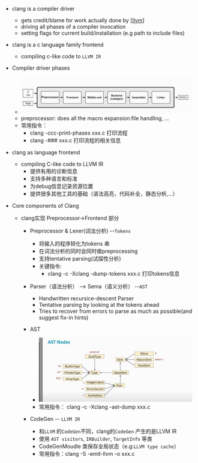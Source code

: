 - clang is a compiler driver
    - gets credit/blame for work actually done by [[llvm]]
    - driving all phases of a compiler invocation
    - setting flags for current build/installation (e.g path to include files)
- clang is a c language family frontend
    - compiling c-like code to `LLVM IR`
- Compiler driver phases
    - ![图 1](../images/cb48d8f3c80388833770454c99b70efa0eaca3c45bf967f09b7e532032058cac.png)  
    - preprocessor: does all the macro expansion:file handling, ...
    - 常用指令：
      - clang -ccc-print-phases xxx.c 打印流程
      - clang -### xxx.c 打印流程的相关信息

- clang as language frontend
    - compiling C-like code to LLVM IR
      - 提供有用的诊断信息
      - 支持多种语言和标准
      - 为debug信息记录资源位置
      - 提供很多其他工具的基础（语法高亮，代码补全，静态分析,...）
- Core components of Clang
    - clang实现 Preprocessor->Frontend 部分
      - Preprocessor & Lexer(词法分析) --`Tokens` 
        - 将输入的程序转化为tokens 串
        - 在词法分析的同时会同时做preprocessing
        - 支持tentative parsing(试探性分析)
        - 关键指令:
          - clang -c -Xclang -dump-tokens xxx.c 打印tokens信息
      - Parser（语法分析） --> Sema（语义分析） --`AST`
        - Handwritten recursice-descent Parser
        - Tentative parsing by looking at the tokens ahead 
        - Tries to recover from errors to parse as much as possible(and suggest fix-in hints)
      - AST 
        - ![图 2](../images/27ce2161c01c3880e9deaa7d738ad89079de62a224b49ef4ee5e4daf92c26ca5.png)
        - 常用指令： clang -c -Xclang -ast-dump xxx.c

      - CodeGen -- `LLVM IR` 
        - 和`LLVM` 的`CodeGen`不同，clang的`CodeGen` 产生的是LLVM IR
        - 使用 `AST visitors`, `IRBuilder`, `TargetInfo` 等类
        - CodeGenMoudle 类保存全局状态（e.g:`LLVM type cache`）
        - 常用指令：clang -S -emit-llvm -o xxx.c

[//begin]: # "Autogenerated link references for markdown compatibility"
[llvm]: llvm.md "llvm"
[//end]: # "Autogenerated link references"